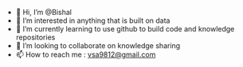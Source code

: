- 👋 Hi, I’m @Bishal
- 👀 I’m interested in anything that is built on data
- 🌱 I’m currently learning to use github to build code and knowledge repositories
- 💞️ I’m looking to collaborate on knowledge sharing
- 📫 How to reach me : vsa9812@gmail.com

<!---
WhiteStreak13/WhiteStreak13 is a ✨ special ✨ repository because its `README.md` (this file) appears on your GitHub profile.
You can click the Preview link to take a look at your changes.
--->
